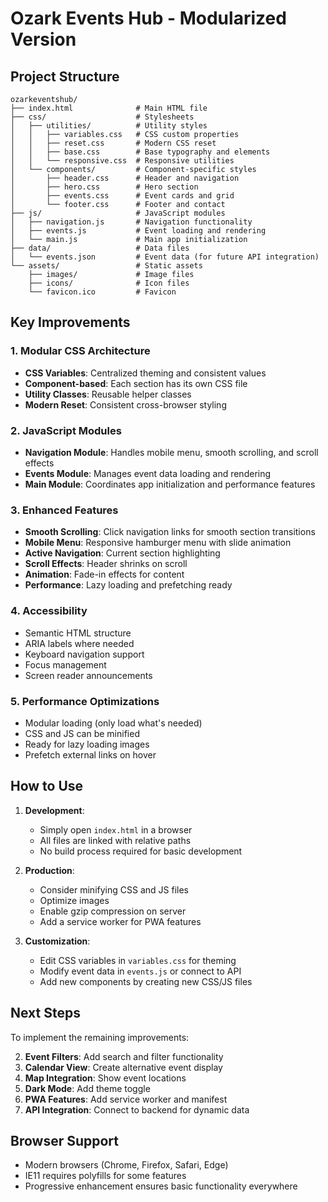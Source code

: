 # Ozark Events Hub - Modularized Version

## Project Structure

```
ozarkeventshub/
├── index.html              # Main HTML file
├── css/                    # Stylesheets
│   ├── utilities/          # Utility styles
│   │   ├── variables.css   # CSS custom properties
│   │   ├── reset.css       # Modern CSS reset
│   │   ├── base.css        # Base typography and elements
│   │   └── responsive.css  # Responsive utilities
│   └── components/         # Component-specific styles
│       ├── header.css      # Header and navigation
│       ├── hero.css        # Hero section
│       ├── events.css      # Event cards and grid
│       └── footer.css      # Footer and contact
├── js/                     # JavaScript modules
│   ├── navigation.js       # Navigation functionality
│   ├── events.js           # Event loading and rendering
│   └── main.js             # Main app initialization
├── data/                   # Data files
│   └── events.json         # Event data (for future API integration)
└── assets/                 # Static assets
    ├── images/             # Image files
    ├── icons/              # Icon files
    └── favicon.ico         # Favicon
```

## Key Improvements

### 1. **Modular CSS Architecture**
- **CSS Variables**: Centralized theming and consistent values
- **Component-based**: Each section has its own CSS file
- **Utility Classes**: Reusable helper classes
- **Modern Reset**: Consistent cross-browser styling

### 2. **JavaScript Modules**
- **Navigation Module**: Handles mobile menu, smooth scrolling, and scroll effects
- **Events Module**: Manages event data loading and rendering
- **Main Module**: Coordinates app initialization and performance features

### 3. **Enhanced Features**
- **Smooth Scrolling**: Click navigation links for smooth section transitions
- **Mobile Menu**: Responsive hamburger menu with slide animation
- **Active Navigation**: Current section highlighting
- **Scroll Effects**: Header shrinks on scroll
- **Animation**: Fade-in effects for content
- **Performance**: Lazy loading and prefetching ready

### 4. **Accessibility**
- Semantic HTML structure
- ARIA labels where needed
- Keyboard navigation support
- Focus management
- Screen reader announcements

### 5. **Performance Optimizations**
- Modular loading (only load what's needed)
- CSS and JS can be minified
- Ready for lazy loading images
- Prefetch external links on hover

## How to Use

1. **Development**:
   - Simply open `index.html` in a browser
   - All files are linked with relative paths
   - No build process required for basic development

2. **Production**:
   - Consider minifying CSS and JS files
   - Optimize images
   - Enable gzip compression on server
   - Add a service worker for PWA features

3. **Customization**:
   - Edit CSS variables in `variables.css` for theming
   - Modify event data in `events.js` or connect to API
   - Add new components by creating new CSS/JS files

## Next Steps

To implement the remaining improvements:

2. **Event Filters**: Add search and filter functionality
3. **Calendar View**: Create alternative event display
4. **Map Integration**: Show event locations
5. **Dark Mode**: Add theme toggle
6. **PWA Features**: Add service worker and manifest
7. **API Integration**: Connect to backend for dynamic data

## Browser Support

- Modern browsers (Chrome, Firefox, Safari, Edge)
- IE11 requires polyfills for some features
- Progressive enhancement ensures basic functionality everywhere